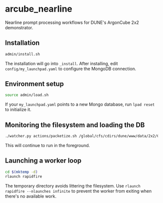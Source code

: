 # arcube_nearline

Nearline prompt processing workflows for DUNE's ArgonCube 2x2 demonstrator.

## Installation

``` bash
admin/install.sh
```

The installation will go into `_install`. After installing, edit `config/my_launchpad.yaml` to configure the MongoDB connection.

## Environment setup

``` bash
source admin/load.sh
```

If your `my_launchpad.yaml` points to a new Mongo database, run `lpad reset` to initialize it.

## Monitoring the filesystem and loading the DB

``` bash
./watcher.py actions/packetize.sh /global/cfs/cdirs/dune/www/data/2x2/CRS/commission/April2024
```

This will continue to run in the foreground.

## Launching a worker loop

``` bash
cd $(mktemp -d)
rlaunch rapidfire
```

The temporary directory avoids littering the filesystem. Use `rlaunch rapidfire --nlaunches infinite` to prevent the worker from exiting when there's no available work.
